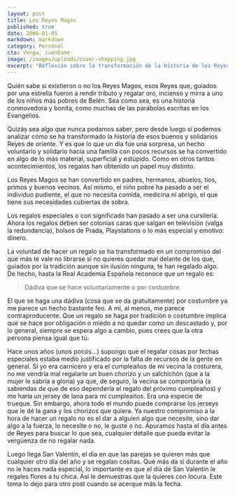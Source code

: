```yaml
---
layout: post
title: Los Reyes Magos
published: true
date: 2006-01-05
markdown: markdown
category: Personal
cta: Venga, cuéntame
image: /images/uploads/cover-shopping.jpg
excerpt: "Reflexión sobre la transformación de la historia de los Reyes Magos y su impacto en la sociedad moderna."
---
```


Quién sabe si existieron o no los Reyes Magos, esos Reyes que, guiados por una estrella fueron a rendir tributo y
regalar oro, incienso y mirra a uno de los niños más pobres de Belén. Sea como sea, es una historia conmovedora y
bonita, como muchas de las parábolas escritas en los Evangelios.

Quizás sea algo que nunca podamos saber, pero desde luego sí podemos analizar cómo se ha transformado la historia de
esos buenos y solidarios Reyes de oriente. Y es que lo que un día fue una sorpresa, un hecho voluntario y solidario
hacia una familia con pocos recursos se ha convertido en algo de lo más material, superficial y estúpido. Como en otros
tantos acontecimientos, los regalos han obtenido un papel muy distinto.

Los Reyes Magos se han convertido en padres, hermanos, abuelos, tíos, primos y buenos vecinos. Así mismo, el niño pobre
ha pasado a ser el individuo pudiente, el que no necesita comida, medicina ni abrigo, el que tiene sus necesidades
cubiertas de sobra.

Los regalos especiales o con significado han pasado a ser una cursilería. Ahora los regalos deben ser colonias caras que
salgan en televisión (valga la redundancia), bolsos de Prada, Playstations o lo más especial y emotivo: dinero.

La voluntad de hacer un regalo se ha transformado en un compromiso del que más te vale no librarse si no quieres quedar
mal delante de los que, guiados por la tradición aunque sin ilusión ninguna, te han regalado algo. De hecho, hasta la
Real Academia Española reconoce que un regalo es:

> Dádiva que se hace voluntariamente o por costumbre.

El que se haga una dádiva (cosa que se da gratuitamente) por costumbre ya me parece un hecho bastante feo. A mí, al
menos, me parece contraproducente. Que un regalo se haga por tradición o costumbre implica que se hace por obligación o
miedo a no quedar como un descastado y, por lo general, siempre se espera algo a cambio, pues crees que la otra persona
piensa igual que tú.

Hace unos años (unos pocos…) supongo que el regalar cosas por fechas especiales estaba medio justificado por la falta de
recursos de la gente en general. Si yo era carnicero y era el cumpleaños de mi vecina la costurera, no me vendría mal
regalarle un buen chorizo y un salchichón (que a la mujer le sabría a gloria) ya que, de seguro, la vecina se
comportaría (a sabiendas de que de eso dependería el regalo del próximo cumpleaños) y me haría un jersey de lana para mi
cumpleaños. Era una especie de trueque. Sin embargo, ahora todo el mundo puede comprarse los jerseys que le dé la gana y
los chorizos que quiera. Ya nuestro compromiso a la hora de hacer un regalo no es el dar a alguien algo que necesite,
sino dar algo a la fuerza, lo necesite o no, le guste o no. Apuramos hasta el día antes de Reyes para buscar lo que sea,
cualquier detalle que pueda evitar la vergüenza de no regalar nada.

Luego llega San Valentín, el día en que las parejas se quieren más que cualquier otro día del año y se regalan cositas.
Qué más da si durante el año no le haces nada especial, lo importante es que el día de San Valentín le regales flores a
tu chica. Así le demuestras que la quieres con locura. Este tema lo dejo para otro post cuando se acerque más la fecha.
